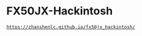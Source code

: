 # FX50JX-Hackintosh
[`https://zhanshenlc.github.io/fx50jx_hackintosh/`][link]

[link]: https://zhanshenlc.github.io/fx50jx_hackintosh/
